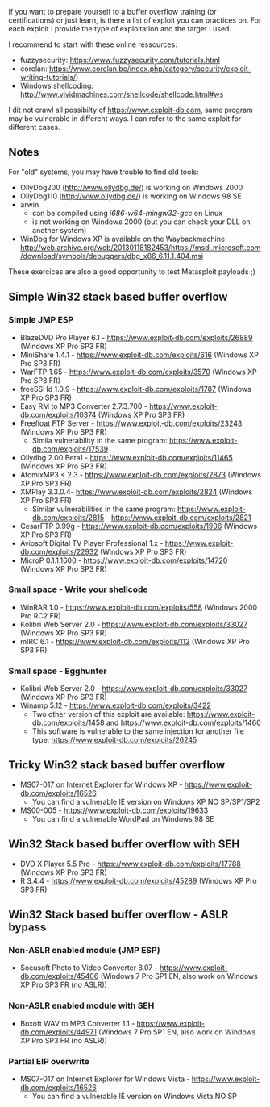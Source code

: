 If you want to prepare yourself to a buffer overflow training (or certifications) or just learn, is there a list of exploit you can practices on. For each exploit I provide the type of exploitation and the target I used.

I recommend to start with these online ressources: 
 * fuzzysecurity: https://www.fuzzysecurity.com/tutorials.html
 * corelan: https://www.corelan.be/index.php/category/security/exploit-writing-tutorials/)
 * Windows shellcoding: http://www.vividmachines.com/shellcode/shellcode.html#ws

I dit not crawl all possibilty of https://www.exploit-db.com, same program may be vulnerable in different ways. I can refer to the same exploit for different cases.

## Notes

For "old" systems, you may have trouble to find old tools:
 * OllyDbg200 (http://www.ollydbg.de/) is working on Windows 2000
 * OllyDbg110 (http://www.ollydbg.de/) is working on Windows 98 SE
 * arwin
   * can be compiled using *i686-w64-mingw32-gcc* on Linux
   * is not working on Windows 2000 (but you can check your DLL on another system)
  * WinDbg for Windows XP is available on the Waybackmachine: http://web.archive.org/web/20130118182453/https://msdl.microsoft.com/download/symbols/debuggers/dbg_x86_6.11.1.404.msi

These exercices are also a good opportunity to test Metasploit payloads ;)

## Simple Win32 stack based buffer overflow

### Simple JMP ESP

 * BlazeDVD Pro Player 6.1 - https://www.exploit-db.com/exploits/26889 (Windows XP Pro SP3 FR)
 * MiniShare 1.4.1 - https://www.exploit-db.com/exploits/616   (Windows XP Pro SP3 FR)
 * WarFTP 1.65 - https://www.exploit-db.com/exploits/3570  (Windows XP Pro SP3 FR)
 * freeSSHd 1.0.9 - https://www.exploit-db.com/exploits/1787  (Windows XP Pro SP3 FR)
 * Easy RM to MP3 Converter 2.7.3.700 - https://www.exploit-db.com/exploits/10374 (Windows XP Pro SP3 FR)
 * Freefloat FTP Server - https://www.exploit-db.com/exploits/23243 (Windows XP Pro SP3 FR)
   * Simila vulnerability in the same program: https://www.exploit-db.com/exploits/17539
 * Ollydbg 2.00 Beta1 - https://www.exploit-db.com/exploits/11465 (Windows XP Pro SP3 FR)
 * AtomixMP3 < 2.3 - https://www.exploit-db.com/exploits/2873  (Windows XP Pro SP3 FR)
 * XMPlay 3.3.0.4- https://www.exploit-db.com/exploits/2824  (Windows XP Pro SP3 FR)
   * Similar vulnerabilities in the same program: https://www.exploit-db.com/exploits/2815 - https://www.exploit-db.com/exploits/2821
 * CesarFTP 0.99g - https://www.exploit-db.com/exploits/1906  (Windows XP Pro SP3 FR)
 * Aviosoft Digital TV Player Professional 1.x - https://www.exploit-db.com/exploits/22932 (Windows XP Pro SP3 FR)
 * MicroP 0.1.1.1600 - https://www.exploit-db.com/exploits/14720 (Windows XP Pro SP3 FR)

### Small space - Write your shellcode

 * WinRAR 1.0 - https://www.exploit-db.com/exploits/558   (Windows 2000 Pro RC2 FR)
 * Kolibri Web Server 2.0 - https://www.exploit-db.com/exploits/33027 (Windows XP Pro SP3 FR)
 * mIRC 6.1 - https://www.exploit-db.com/exploits/112   (Windows XP Pro SP3 FR)

### Small space - Egghunter

 * Kolibri Web Server 2.0 - https://www.exploit-db.com/exploits/33027 (Windows XP Pro SP3 FR)
 * Winamp 5.12 - https://www.exploit-db.com/exploits/3422
   * Two other version of this exploit are available: https://www.exploit-db.com/exploits/1458 and https://www.exploit-db.com/exploits/1460
   * This software is vulnerable to the same injection for another file type: https://www.exploit-db.com/exploits/26245

## Tricky Win32 stack based buffer overflow

 * MS07-017 on Internet Explorer for Windows XP - https://www.exploit-db.com/exploits/16526
   * You can find a vulnerable IE version on Windows XP NO SP/SP1/SP2
 * MS00-005 - https://www.exploit-db.com/exploits/19633
   * You can find a vulnerable WordPad on Windows 98 SE

## Win32 Stack based buffer overflow with SEH

 * DVD X Player 5.5 Pro - https://www.exploit-db.com/exploits/17788 (Windows XP Pro SP3 FR)
 * R 3.4.4 - https://www.exploit-db.com/exploits/45289 (Windows XP Pro SP3 FR)
 
 ## Win32 Stack based buffer overflow - ASLR bypass
 ### Non-ASLR enabled module (JMP ESP)
  * Socusoft Photo to Video Converter 8.07 - https://www.exploit-db.com/exploits/45406 (Windows 7 Pro SP1 EN, also work on Windows XP Pro SP3 FR (no ASLR))
 ### Non-ASLR enabled module with SEH
  * Boxoft WAV to MP3 Converter 1.1 - https://www.exploit-db.com/exploits/44971 (Windows 7 Pro SP1 EN, also work on Windows XP Pro SP3 FR (no ASLR))
 ### Partial EIP overwrite
  * MS07-017 on Internet Explorer for Windows Vista - https://www.exploit-db.com/exploits/16526
    * You can find a vulnerable IE version on Windows Vista NO SP
